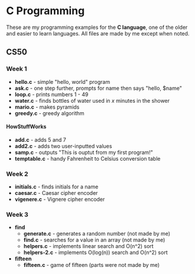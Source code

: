 # C Programming

These are my programming examples for the **C language**, one of the older and easier to learn languages. All files are made by me except when noted.

## CS50

### Week 1
* **hello.c** - simple "hello, world" program
* **ask.c** - one step further, prompts for name then says "hello, $name"
* **loop.c** - prints numbers 1 - 49
* **water.c** - finds bottles of water used in *x* minutes in the shower
* **mario.c** - makes pyramids
* **greedy.c** - greedy algorithm

#### HowStuffWorks
* **add.c** - adds 5 and 7
* **add2.c** - adds two user-inputted values
* **samp.c** - outputs "This is ouptut from my first program!"
* **temptable.c** - handy Fahrenheit to Celsius conversion table

### Week 2
* **initials.c** - finds initials for a name
* **caesar.c** - Caesar cipher encoder
* **vigenere.c** - Vignere cipher encoder

### Week 3
* **find**
  * **generate.c** - generates a random number (not made by me)
  * **find.c** - searches for a value in an array (not made by me)
  * **helpers.c** - implements linear search and O(n^2) sort
  * **helpers-2.c** - implements O(log(n)) search and O(n^2) sort
* **fifteen**
  * **fifteen.c** - game of fifteen (parts were not made by me)
